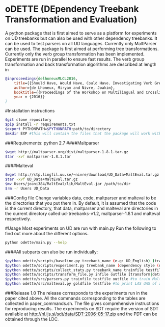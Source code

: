 # oDETTE (DEpendency Treebank Transformation and Evaluation)
A python package that is first aimed to serve as a platform for experiments on UD treebanks but can also be used with other dependency treebanks. It can be used to test parsers on all UD languages. Currently only MaltParser can be used. The package is first aimed at performing tree transformations. Currently only the verb group transformation has been implemented. Experiments are run in parallel to ensure fast results. 
 The verb group transformation and back transformation algorithms are described at length in

```bibtex
@inproceedings{delhoneuxMLCL2016,
    title={{Should Have, Would Have, Could Have. Investigating Verb Group Representations for Parsing with Universal Dependencies}},
    author={de Lhoneux, Miryam and Nivre, Joakim},
    booktitle={{Proceedings of the Workshop on Multilingual and Crosslingual Methods in NLP}},
    year = {2016}}
}

```
#Installation instructions
```bash
$git clone repository 
$pip install -r requirements.txt
$export PYTHONPATH=$PYTHONPATH:path/to/directory
$mkdir EXP #this will contain the files that the package will work with
```
###Requirements: 
python 2.7
####Maltparser
```bash
$wget http://maltparser.org/dist/maltparser-1.8.1.tar.gz
$tar -xvf maltparser-1.8.1.tar
```
####Malteval
```bash
$wget http://stp.lingfil.uu.se/~nivre/download/UD_Data+MaltEval.tar.gz
$tar -xvf UD_Data+MaltEval.tar.gz 
$mv Users/joani384/MaltEval/lib/MaltEval.jar /path/to/dir
$rm -r Users UD_Data
```
###Config file
Change variables data, code, maltparser and malteval to be the directories that you put them in. By default, it is assumed that the code is the current directory, that data, maltparser and malteval are directories in the current directory called ud-treebanks-v1.2, maltparser-1.8.1 and malteval respectively. 

#Usage
Most experiments on UD are run with main.py
Run the following to find out more about the different options.
```bash
python odette/main.py --help
```
####All subparts can also be run individually:
```bash
$python odette/scripts/baseline.py treebank_name (e.g: UD_English) (trainfile testfile) #to run an individual baseline
$python odette/scripts/experiment.py treebank_name (dependency style (ud or pdt), POS-style (ud, pdt or sdt) ambig/orig/disambig) #to run a single transformation experiment (see paper to make sense of optional arguments)
$python odette/scripts/collect_stats.py treebank_name trainfile testfile (dependency style) #to collect stats of a single language
$python odette/scripts/transform_file.py infile outfile [transform|detransform|to_conllx] #to apply the change to a file
$python odette/src/parsers.py trainfile testfile outfile #to train Maltparser on a file and parse another
$python odette/src/malteval.py goldfile testfile #to print LAS UAS of a parsed file
```

###Release 1.0
The release corresponds to the experiments run in the paper cited above. All the commands corresponding to the tables are collected in paper\_commands.sh. The file gives comprehensive instructions for reproducing results. The experiments on SDT require the version of SDT available at http://nl.ijs.si/sdt/data/SDT-2006-05-17.zip and the PDT can be obtained through the LDC.
